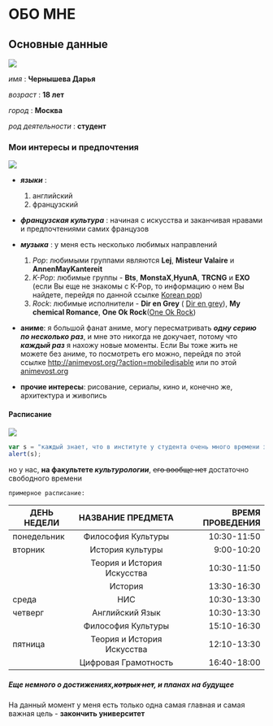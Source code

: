 # ОБО МНЕ
## Основные данные
![](https://pp.userapi.com/c639225/v639225552/4066b/6JGKr0f1LfU.jpg)

*имя* : **Чернышева Дарья**

*возраст* : __18 лет__

_город_ : **Москва**

_род деятельности_ : __студент__

### Мои интересы и предпочтения

![](https://pp.userapi.com/c840623/v840623673/2666c/YLxa2XPFEE8.jpg)

* **_языки_** :
    1. английский
    2. французский 
    

* **_французская культура_** : начиная с искусства и заканчивая нравами и предпочтениями самих французов

* **_музыка_** : у меня есть несколько любимых направлений
     1. _Pop_: любимыми группами являются **Lej**, **Misteur Valaire** и **AnnenMayKantereit**
     2. _K-Pop_: любимые группы - **Bts**, **MonstaX**,**HyunA**, **TRCNG** и **EXO** (если Вы еще не знакомы с K-Pop, то информацию о нем Вы найдете, перейдя по данной ссылке [Korean pop](https://ru.wikipedia.org/wiki/K-pop))
     3. _Rock_: любимые исполнители - **Dir en Grey** ( [Dir en grey](https://ru.wikipedia.org/wiki/Dir_en_grey)), **My chemical Romance**, **One Ok Rock**([One Ok Rock](https://ru.wikipedia.org/wiki/One_Ok_Rock))
     
 * **аниме**: я большой фанат аниме, могу пересматривать **_одну серию по несколько раз_**, и мне это никогда не докучает, потому что **_каждый раз_** я нахожу новые моменты. Если Вы тоже жить не можете без аниме, то посмотреть его можно, перейдя по этой ссылке  http://animevost.org/?action=mobiledisable или по этой [animevost.org](http://animevost.org/?action=mobiledisable "Сайт Animevost")
 
 * **прочие интересы**: рисование, сериалы, кино и, конечно же, архитектура и живопись
 
 #### Расписание
 ![](https://pp.userapi.com/c841136/v841136095/59e49/vWvp1Bay7s8.jpg)
 
  ```javascript
  var s = "каждый знает, что в институте у студента очень много времени занимает непосредственно сам учебный процесс";
 alert(s);
 ```
 
 но у нас, **на факультете _культурологии_**, ~~его вообще нет~~ достаточно свободного времени
 
    примерное расписание:

| ДЕНЬ НЕДЕЛИ | НАЗВАНИЕ ПРЕДМЕТА | ВРЕМЯ ПРОВЕДЕНИЯ |
| ----------- |:-----------------:| ----------------:|
| понедельник | Философия Культуры| 10:30-11:50      |  
| вторник     | История культуры  | 9:00-10:20       |
|             | Теория и История Искусства | 10:30-11:50      |
|             | История           | 13:30-16:30      |
| среда       | НИС               | 10:30-13:30      |
| четверг     | Английский Язык   | 10:30-13:30      |
|             | Философия Культуры| 15:10-16:30      |
| пятница     | Теория и История Искусства | 12:10-13:30      |
|             |Цифровая Грамотность| 16:40-18:00     |
 
 
 ##### Еще немного о достижениях,~~котрых нет~~, и планах на будущее
 
 На данный момент у меня есть только одна самая главная и самая важная цель - **закончить университет**
 
 
 

 
 
 
     
     

